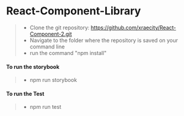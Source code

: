 # React-Component-Library

> - Clone the git repository: https://github.com/xraecity/React-Component-2.git
> - Navigate to the folder where the repository is saved on your command line
> - run the command "npm install"

#### To run the storybook

> - npm run storybook

#### To run the Test

> - npm run test
